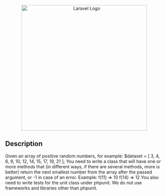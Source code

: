 <p align="center"><a href="https://laravel.com" target="_blank"><img src="https://raw.githubusercontent.com/laravel/art/master/logo-lockup/5%20SVG/2%20CMYK/1%20Full%20Color/laravel-logolockup-cmyk-red.svg" width="400" alt="Laravel Logo"></a></p>

## Description
Given an array of positive random numbers, for example: $dataset = [ 3, 4, 6, 9, 10, 12, 14, 15, 17, 19, 21 ];
You need to write a class that will have one or more methods that (in different ways, if there are several methods, more is better) return the next smallest number from the array after the passed argument, or -1 in case of an error.
Example: f(11) => 10 f(14) => 12
You also need to write tests for the unit class under phpunit. We do not use frameworks and libraries other than phpunit.